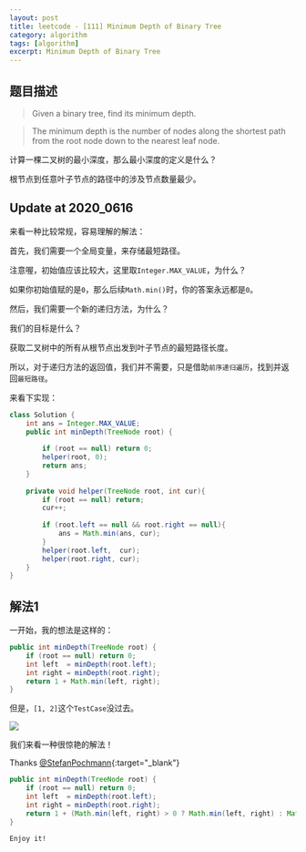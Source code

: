 ```yaml
---
layout: post
title: leetcode - [111] Minimum Depth of Binary Tree
category: algorithm
tags: [algorithm]
excerpt: Minimum Depth of Binary Tree
---
```


## 题目描述  

> Given a binary tree, find its minimum depth.  

> The minimum depth is the number of nodes along the shortest path from the root node down to the nearest leaf node.  

计算一棵二叉树的最小深度，那么最小深度的定义是什么？  

根节点到任意叶子节点的路径中的涉及节点数量最少。  


## Update at 2020_0616  

来看一种比较常规，容易理解的解法：  

首先，我们需要一个全局变量，来存储最短路径。  

注意喔，初始值应该比较大，这里取`Integer.MAX_VALUE`，为什么？  

如果你初始值赋的是`0`，那么后续`Math.min()`时，你的答案永远都是`0`。  

然后，我们需要一个新的递归方法，为什么？  

我们的目标是什么？  

获取二叉树中的所有从根节点出发到叶子节点的最短路径长度。  

所以，对于递归方法的返回值，我们并不需要，只是借助`前序递归遍历`，找到并返回`最短路径`。  

来看下实现：  

``` java
class Solution {
    int ans = Integer.MAX_VALUE;
    public int minDepth(TreeNode root) {
        
        if (root == null) return 0;
        helper(root, 0);
        return ans;
    }
    
    private void helper(TreeNode root, int cur){
        if (root == null) return;
        cur++;
        
        if (root.left == null && root.right == null){
            ans = Math.min(ans, cur);
        }
        helper(root.left,  cur);
        helper(root.right, cur);
    }
}
```




## 解法1  

一开始，我的想法是这样的：  

``` java
public int minDepth(TreeNode root) {
    if (root == null) return 0;
    int left  = minDepth(root.left);
    int right = minDepth(root.right);
    return 1 + Math.min(left, right);
}
```

但是，`[1, 2]`这个`TestCase`没过去。  

![](https://yyc-images.oss-cn-beijing.aliyuncs.com/leetcode_111.png)  


我们来看一种很惊艳的解法！  

Thanks [@StefanPochmann](https://leetcode.com/problems/minimum-depth-of-binary-tree/discuss/36060/3-lines-in-Every-Language){:target="_blank"}  


``` java
public int minDepth(TreeNode root) {
    if (root == null) return 0;
    int left  = minDepth(root.left);
    int right = minDepth(root.right);
    return 1 + (Math.min(left, right) > 0 ? Math.min(left, right) : Math.max(left, right));
}
```

`Enjoy it!`
